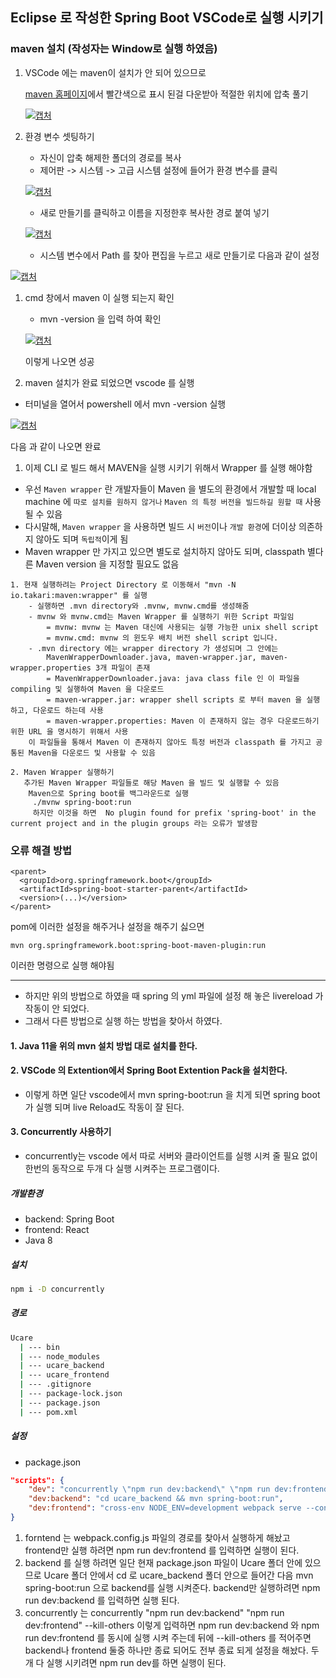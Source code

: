## Eclipse 로 작성한 Spring Boot VSCode로 실행 시키기

### maven 설치 (작성자는 Window로 실행 하였음)

1. VSCode 에는 maven이 설치가 안 되어 있으므로

   [maven 홈페이지](https://maven.apache.org/download.cgi)에서 빨간색으로 표시 된걸 다운받아 적절한 위치에 압축 풀기

   [![캡처](https://user-images.githubusercontent.com/67888402/129435371-42c3d119-0878-4c8a-88ef-40350e1704d2.PNG)](https://user-images.githubusercontent.com/67888402/129435371-42c3d119-0878-4c8a-88ef-40350e1704d2.PNG)

2. 환경 변수 셋팅하기

   - 자신이 압축 해제한 폴더의 경로를 복사
   - 제어판 -> 시스템 -> 고급 시스템 설정에 들어가 환경 변수를 클릭

   [![캡처](https://user-images.githubusercontent.com/67888402/129435491-1f167799-dc6f-4e01-ad95-e41aa2719e19.PNG)](https://user-images.githubusercontent.com/67888402/129435491-1f167799-dc6f-4e01-ad95-e41aa2719e19.PNG)

   - 새로 만들기를 클릭하고 이름을 지정한후 복사한 경로 붙여 넣기

   [![캡처](https://user-images.githubusercontent.com/67888402/129435558-cdde1af1-d855-4b94-90fd-f6a7f75b1c97.PNG)](https://user-images.githubusercontent.com/67888402/129435558-cdde1af1-d855-4b94-90fd-f6a7f75b1c97.PNG)

   - 시스템 변수에서 Path 를 찾아 편집을 누르고 새로 만들기로 다음과 같이 설정

[![캡처](https://user-images.githubusercontent.com/67888402/129435606-e1741687-d577-47db-bc2c-9d828bd88e53.PNG)](https://user-images.githubusercontent.com/67888402/129435606-e1741687-d577-47db-bc2c-9d828bd88e53.PNG)

1. cmd 창에서 maven 이 실행 되는지 확인

   - mvn -version 을 입력 하여 확인

   [![캡처](https://user-images.githubusercontent.com/67888402/129435659-75764885-6864-4659-840b-68a7355f6254.PNG)](https://user-images.githubusercontent.com/67888402/129435659-75764885-6864-4659-840b-68a7355f6254.PNG)

   이렇게 나오면 성공

2. maven 설치가 완료 되었으면 vscode 를 실행

- 터미널을 열어서 powershell 에서 mvn -version 실행

[![캡처](https://user-images.githubusercontent.com/67888402/129435697-2e8c49fb-bc3d-4b69-93ee-8bb3e4ad2d64.PNG)](https://user-images.githubusercontent.com/67888402/129435697-2e8c49fb-bc3d-4b69-93ee-8bb3e4ad2d64.PNG)

 다음 과 같이 나오면 완료

1. 이제 CLI 로 빌드 해서 MAVEN을 실행 시키기 위해서 Wrapper 를 실행 해야함

- 우선 `Maven wrapper` 란 개발자들이 Maven 을 별도의 환경에서 개발할 때 local machine 에 `따로 설치를 원하지 않거나` `Maven 의 특정 버전을 빌드하길 원할 때` 사용될 수 있음
- 다시말해, `Maven wrapper` 을 사용하면 빌드 시 `버전`이나 `개발 환경`에 더이상 의존하지 않아도 되며 `독립적`이게 됨
- Maven wrapper 만 가지고 있으면 별도로 설치하지 않아도 되며, classpath 별다른 Maven version 을 지정할 필요도 없음

```
1. 현재 실행하려는 Project Directory 로 이동해서 "mvn -N io.takari:maven:wrapper" 를 실행
	- 실행하면 .mvn directory와 .mvnw, mvnw.cmd를 생성해줌
	- mvnw 와 mvnw.cmd는 Maven Wrapper 를 실행하기 위한 Script 파일임
		= mvnw: mvnw 는 Maven 대신에 사용되는 실행 가능한 unix shell script
		= mvnw.cmd: mvnw 의 윈도우 배치 버전 shell script 입니다.
	- .mvn directory 에는 wrapper directory 가 생성되며 그 안에는 
		MavenWrapperDownloader.java, maven-wrapper.jar, maven-wrapper.properties 3개 파일이 존재
		= MavenWrapperDownloader.java: java class file 인 이 파일을 compiling 및 실행하여 Maven 을 다운로드
		= maven-wrapper.jar: wrapper shell scripts 로 부터 maven 을 실행하고, 다운로드 하는데 사용
		= maven-wrapper.properties: Maven 이 존재하지 않는 경우 다운로드하기 위한 URL 을 명시하기 위해서 사용
	이 파일들을 통해서 Maven 이 존재하지 않아도 특정 버전과 classpath 를 가지고 공통된 Maven을 다운로드 및 사용할 수 있음

2. Maven Wrapper 실행하기
   추가된 Maven Wrapper 파일들로 해당 Maven 을 빌드 및 실행할 수 있음
	Maven으로 Spring boot를 백그라운드로 실행
   	 ./mvnw spring-boot:run
   	 하지만 이것을 하면  No plugin found for prefix 'spring-boot' in the current project and in the plugin groups 라는 오류가 발생함 
```

### 오류 해결 방법

```
<parent>
  <groupId>org.springframework.boot</groupId>
  <artifactId>spring-boot-starter-parent</artifactId>
  <version>(...)</version>
</parent>
```

pom에 이러한 설정을 해주거나 설정을 해주기 싫으면

```
mvn org.springframework.boot:spring-boot-maven-plugin:run
```

이러한 명령으로 실행 해야됨

-----------------------------------------------------------------------------------------------------------------------------------------------------------



+ 하지만 위의 방법으로 하였을 때 spring 의 yml  파일에 설정 해 놓은 livereload 가 작동이 안 되었다.
+ 그래서 다른 방법으로 실행 하는 방법을 찾아서 하였다.



#### 1. Java 11을 위의 mvn 설치 방법 대로 설치를 한다.

#### 2. VSCode 의  Extention에서 Spring Boot Extention Pack을 설치한다.

+ 이렇게 하면 일단 vscode에서 mvn spring-boot:run 을 치게 되면 spring boot 가 실행 되며 live Reload도 작동이 잘 된다.



#### 3. Concurrently 사용하기 

+ concurrently는 vscode 에서 따로 서버와 클라이언트를 실행 시켜 줄 필요 없이 한번의 동작으로 두개 다 실행 시켜주는 프로그램이다.



##### 개발환경

+ backend: Spring Boot
+ frontend: React 
+ Java 8



##### 설치

```bash
npm i -D concurrently
```



##### 경로

```bash
Ucare
  | --- bin
  | --- node_modules
  | --- ucare_backend
  | --- ucare_frontend
  | --- .gitignore
  | --- package-lock.json
  | --- package.json
  | --- pom.xml
```



##### 설정

+ package.json

```json
"scripts": {
    "dev": "concurrently \"npm run dev:backend\" \"npm run dev:frontend\" --kill-others",
    "dev:backend": "cd ucare_backend && mvn spring-boot:run",
    "dev:frontend": "cross-env NODE_ENV=development webpack serve --config ucare_frontend/config/webpack.config.js --mode development --progress"
}
```

1. forntend 는 webpack.config.js 파일의 경로를 찾아서 실행하게 해놨고 frontend만 실행 하려면 npm run dev:frontend 를 입력하면 실행이 된다.
2. backend 를 실행 하려면 일단 현재 package.json 파일이 Ucare 폴더 안에 있으므로 Ucare 폴더 안에서 cd 로 ucare_backend 폴더 안으로 들어간 다음 mvn spring-boot:run 으로 backend를 실행 시켜준다. backend만 실행하려면 npm run dev:backend 를 입력하면 실행 된다.
3. concurrently 는 concurrently \"npm run dev:backend\" \"npm run dev:frontend\" --kill-others 이렇게 입력하면 npm run dev:backend 와 npm run dev:frontend 를 동시에 실행 시켜 주는데 뒤에 --kill-others 를 적어주면 backend나 frontend 둘중 하나만 종료 되어도 전부 종료 되게 설정을 해놨다. 두개 다 실행 시키려면 npm run dev를 하면 실행이 된다.